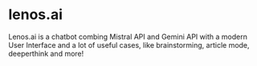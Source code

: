# lenos.ai
Lenos.ai is a chatbot combing Mistral API and Gemini API with a modern User Interface and a lot of useful cases, like brainstorming, article mode, deeperthink and more!
